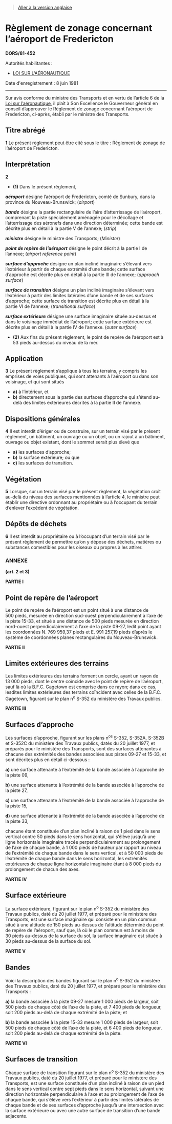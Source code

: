 > [Aller à la version anglaise](/en/Regulations/Statutory%20Orders%20and%20Regulations/81/452.md)

# Règlement de zonage concernant l’aéroport de Fredericton

**DORS/81-452**

Autorités habilitantes : 
- [LOI SUR L’AÉRONAUTIQUE](/fr/Lois/Lois%20révisées%20du%20Canada/A/A-2.md)

Date d'enregistrement : 8 juin 1981

----------

Sur avis conforme du ministre des Transports et en vertu de l’article 6 de la [Loi sur l’aéronautique](/fr/Lois/Lois%20révisées%20du%20Canada/A/A-2.md), il plaît à Son Excellence le Gouverneur général en conseil d’approuver le Règlement de zonage concernant l’aéroport de Fredericton, ci-après, établi par le ministre des Transports.




## Titre abrégé


**1** Le présent règlement peut être cité sous le titre : Règlement de zonage de l’aéroport de Fredericton.




## Interprétation


**2** 

- **(1)** Dans le présent règlement,

***aéroport*** désigne l’aéroport de Fredericton, comté de Sunbury, dans la province du Nouveau-Brunswick; (*airport*)

***bande*** désigne la partie rectangulaire de l’aire d’atterrissage de l’aéroport, comprenant la piste spécialement aménagée pour le décollage et l’atterrissage des aéronefs dans une direction déterminée; cette bande est décrite plus en détail à la partie V de l’annexe; (*strip*)

***ministre*** désigne le ministre des Transports; (*Minister*)

***point de repère de l’aéroport*** désigne le point décrit à la partie I de l’annexe; (*airport reference point*)

***surface d’approche*** désigne un plan incliné imaginaire s’élevant vers l’extérieur à partir de chaque extrémité d’une bande; cette surface d’approche est décrite plus en détail à la partie III de l’annexe; (*approach surface*)

***surface de transition*** désigne un plan incliné imaginaire s’élevant vers l’extérieur à partir des limites latérales d’une bande et de ses surfaces d’approche; cette surface de transition est décrite plus en détail à la partie VI de l’annexe; (*transitional surface*)

***surface extérieure*** désigne une surface imaginaire située au-dessus et dans le voisinage immédiat de l’aéroport; cette surface extérieure est décrite plus en détail à la partie IV de l’annexe. (*outer surface*)

- **(2)** Aux fins du présent règlement, le point de repère de l’aéroport est à 53 pieds au-dessus du niveau de la mer.




## Application


**3** Le présent règlement s’applique à tous les terrains, y compris les emprises de voies publiques, qui sont attenants à l’aéroport ou dans son voisinage, et qui sont situés
- **a)** à l’intérieur, et
- **b)** directement sous la partie des surfaces d’approche qui s’étend au-delà
des limites extérieures décrites à la partie II de l’annexe.




## Dispositions générales


**4** Il est interdit d’ériger ou de construire, sur un terrain visé par le présent règlement, un bâtiment, un ouvrage ou un objet, ou un rajout à un bâtiment, ouvrage ou objet existant, dont le sommet serait plus élevé que
- **a)** les surfaces d’approche;
- **b)** la surface extérieure; ou que
- **c)** les surfaces de transition.




## Végétation


**5** Lorsque, sur un terrain visé par le présent règlement, la végétation croît au-delà du niveau des surfaces mentionnées à l’article 4, le ministre peut établir une directive ordonnant au propriétaire ou à l’occupant du terrain d’enlever l’excédent de végétation.




## Dépôts de déchets


**6** Il est interdit au propriétaire ou à l’occupant d’un terrain visé par le présent règlement de permettre qu’on y dépose des déchets, matières ou substances comestibles pour les oiseaux ou propres à les attirer.




### **ANNEXE** 
**(art. 2 et 3)**

**PARTIE I** 
## Point de repère de l’aéroport

Le point de repère de l’aéroport est un point situé à une distance de 500 pieds, mesurée en direction sud-ouest perpendiculairement à l’axe de la piste 15-33, et situé à une distance de 500 pieds mesurée en direction nord-ouest perpendiculairement à l’axe de la piste 09-27, ledit point ayant les coordonnées N. 769 959,37 pieds et E. 991 257,19 pieds d’après le système de coordonnées planes rectangulaires du Nouveau-Brunswick.



**PARTIE II** 
## Limites extérieures des terrains

Les limites extérieures des terrains forment un cercle, ayant un rayon de 13 000 pieds, dont le centre coïncide avec le point de repère de l’aéroport, sauf là où la B.F.C. Gagetown est comprise dans ce rayon; dans ce cas, lesdites limites extérieures des terrains coïncident avec celles de la B.F.C. Gagetown, figurant sur le plan n<sup>o</sup> S-352 du ministère des Travaux publics.



**PARTIE III** 
## Surfaces d’approche

Les surfaces d’approche, figurant sur les plans n<sup>os</sup> S-352, S-352A, S-352B et S-352C du ministère des Travaux publics, datés du 20 juillet 1977, et préparés pour le ministère des Transports, sont des surfaces attenantes à chacune des extrémités des bandes associées aux pistes 09-27 et 15-33, et sont décrites plus en détail ci-dessous :

**a)** une surface attenante à l’extrémité de la bande associée à l’approche de la piste 09,



**b)** une surface attenante à l’extrémité de la bande associée à l’approche de la piste 27,



**c)** une surface attenante à l’extrémité de la bande associée à l’approche de la piste 15,



**d)** une surface attenante à l’extrémité de la bande associée à l’approche de la piste 33,



chacune étant constituée d’un plan incliné à raison de 1 pied dans le sens vertical contre 50 pieds dans le sens horizontal, qui s’élève jusqu’à une ligne horizontale imaginaire tracée perpendiculairement au prolongement de l’axe de chaque bande, à 1 000 pieds de hauteur par rapport au niveau de l’extrémité de chaque bande dans le sens vertical, et à 50 000 pieds de l’extrémité de chaque bande dans le sens horizontal, les extrémités extérieures de chaque ligne horizontale imaginaire étant à 8 000 pieds du prolongement de chacun des axes.





**PARTIE IV** 
## Surface extérieure

La surface extérieure, figurant sur le plan n<sup>o</sup> S-352 du ministère des Travaux publics, daté du 20 juillet 1977, et préparé pour le ministère des Transports, est une surface imaginaire qui consiste en un plan commun situé à une altitude de 150 pieds au-dessus de l’altitude déterminé du point de repère de l’aéroport, sauf que, là où le plan commun est à moins de 30 pieds au-dessus de la surface du sol, la surface imaginaire est située à 30 pieds au-dessus de la surface du sol.



**PARTIE V** 
## Bandes

Voici la description des bandes figurant sur le plan n<sup>o</sup> S-352 du ministère des Travaux publics, daté du 20 juillet 1977, et préparé pour le ministère des Transports :

**a)** la bande associée à la piste 09-27 mesure 1 000 pieds de largeur, soit 500 pieds de chaque côté de l’axe de la piste, et 7 400 pieds de longueur, soit 200 pieds au-delà de chaque extrémité de la piste; et



**b)** la bande associée à la piste 15-33 mesure 1 000 pieds de largeur, soit 500 pieds de chaque côté de l’axe de la piste, et 6 400 pieds de longueur, soit 200 pieds au-delà de chaque extrémité de la piste.





**PARTIE VI** 
## Surfaces de transition

Chaque surface de transition figurant sur le plan n<sup>o</sup> S-352 du ministère des Travaux publics, daté du 20 juillet 1977, et préparé pour le ministère des Transports, est une surface constituée d’un plan incliné à raison de un pied dans le sens vertical contre sept pieds dans le sens horizontal, suivant une direction horizontale perpendiculaire à l’axe et au prolongement de l’axe de chaque bande, qui s’élève vers l’extérieur à partir des limites latérales de chaque bande et de ses surfaces d’approche jusqu’à une intersection avec la surface extérieure ou avec une autre surface de transition d’une bande adjacente.



